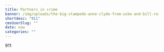 ```yaml
---
title: Partners in crime
banner: /img/uploads/the-big-stampede-anne-clyde-from-uske-and-bill-reid-from-the-regent-ce....jpg
shortdesc: "911"
cmsUserSlug: ""
date: now
categories: ""
---
```


911